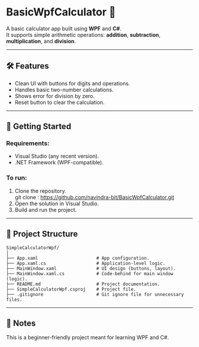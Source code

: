 # BasicWpfCalculator 🧮

A basic calculator app built using **WPF** and **C#**.  
It supports simple arithmetic operations: **addition**, **subtraction**, **multiplication**, and **division**.

---

## 🛠 Features
- Clean UI with buttons for digits and operations.
- Handles basic two-number calculations.
- Shows error for division by zero.
- Reset button to clear the calculation.

---

## 🚀 Getting Started

### Requirements:
- Visual Studio (any recent version).
- .NET Framework (WPF-compatible).

### To run:
1. Clone the repository.  
git clone : https://github.com/navindra-bit/BasicWpfCalculator.git
2. Open the solution in Visual Studio.  
3. Build and run the project.

---

## 📁 Project Structure
```
SimpleCalculatorWpf/
│
├── App.xaml                      # App configuration.
├── App.xaml.cs                   # Application-level logic.
├── MainWindow.xaml               # UI design (buttons, layout).
├── MainWindow.xaml.cs            # Code-behind for main window (logic).
├── README.md                     # Project documentation.
├── SimpleCalculatorWpf.csproj    # Project file.
├── .gitignore                    # Git ignore file for unnecessary files.

```
---

## 📝 Notes
This is a beginner-friendly project meant for learning WPF and C#.  

